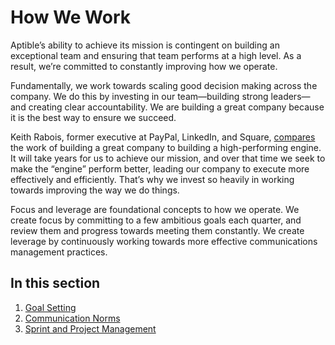 # How We Work

Aptible’s ability to achieve its mission is contingent on building an exceptional team and ensuring that team performs at a high level. As a result, we’re committed to constantly improving how we operate.

Fundamentally, we work towards scaling good decision making across the company. We do this by investing in our team—building strong leaders—and creating clear accountability. We are building a great company because it is the best way to ensure we succeed. 

Keith Rabois, former executive at PayPal, LinkedIn, and Square, [compares](https://www.youtube.com/watch?v=6fQHLK1aIBs&list=PL5q_lef6zVkaTY_cT1k7qFNF2TidHCe-1&index=14) the work of building a great company to building a high-performing engine. It will take years for us to achieve our mission, and over that time we seek to make the “engine” perform better, leading our company to execute more effectively and efficiently. That’s why we invest so heavily in working towards improving the way we do things.

Focus and leverage are foundational concepts to how we operate. We create focus by committing to a few ambitious goals each quarter, and review them and progress towards meeting them constantly. We create leverage by continuously working towards more effective communications management practices.


## In this section
1. [Goal Setting](goal-setting.md)
2. [Communication Norms](communicating.md)
3. [Sprint and Project Management](/how-we-work/sprint-project-management.md)